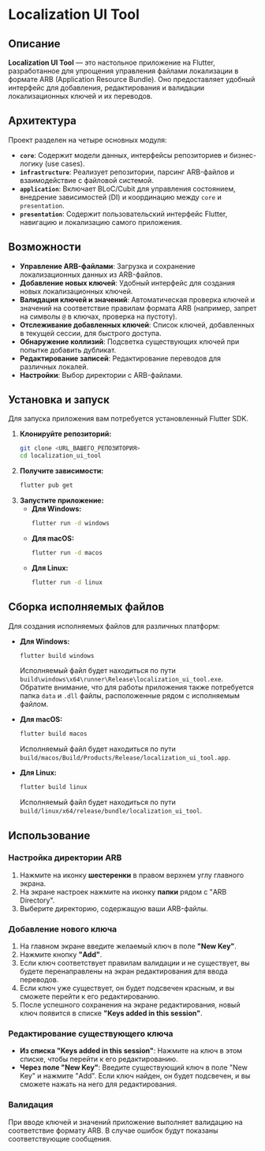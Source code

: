 # Localization UI Tool

## Описание

**Localization UI Tool** — это настольное приложение на Flutter, разработанное для упрощения управления файлами локализации в формате ARB (Application Resource Bundle). Оно предоставляет удобный интерфейс для добавления, редактирования и валидации локализационных ключей и их переводов.

## Архитектура

Проект разделен на четыре основных модуля:

*   **`core`**: Содержит модели данных, интерфейсы репозиториев и бизнес-логику (use cases).
*   **`infrastructure`**: Реализует репозитории, парсинг ARB-файлов и взаимодействие с файловой системой.
*   **`application`**: Включает BLoC/Cubit для управления состоянием, внедрение зависимостей (DI) и координацию между `core` и `presentation`.
*   **`presentation`**: Содержит пользовательский интерфейс Flutter, навигацию и локализацию самого приложения.

## Возможности

*   **Управление ARB-файлами**: Загрузка и сохранение локализационных данных из ARB-файлов.
*   **Добавление новых ключей**: Удобный интерфейс для создания новых локализационных ключей.
*   **Валидация ключей и значений**: Автоматическая проверка ключей и значений на соответствие правилам формата ARB (например, запрет на символы `@` в ключах, проверка на пустоту).
*   **Отслеживание добавленных ключей**: Список ключей, добавленных в текущей сессии, для быстрого доступа.
*   **Обнаружение коллизий**: Подсветка существующих ключей при попытке добавить дубликат.
*   **Редактирование записей**: Редактирование переводов для различных локалей.
*   **Настройки**: Выбор директории с ARB-файлами.

## Установка и запуск

Для запуска приложения вам потребуется установленный Flutter SDK.

1.  **Клонируйте репозиторий:**
    ```bash
    git clone <URL_ВАШЕГО_РЕПОЗИТОРИЯ>
    cd localization_ui_tool
    ```
2.  **Получите зависимости:**
    ```bash
    flutter pub get
    ```
3.  **Запустите приложение:**
    *   **Для Windows:**
        ```bash
        flutter run -d windows
        ```
    *   **Для macOS:**
        ```bash
        flutter run -d macos
        ```
    *   **Для Linux:**
        ```bash
        flutter run -d linux
        ```

## Сборка исполняемых файлов

Для создания исполняемых файлов для различных платформ:

*   **Для Windows:**
    ```bash
    flutter build windows
    ```
    Исполняемый файл будет находиться по пути `build\windows\x64\runner\Release\localization_ui_tool.exe`. Обратите внимание, что для работы приложения также потребуется папка `data` и `.dll` файлы, расположенные рядом с исполняемым файлом.

*   **Для macOS:**
    ```bash
    flutter build macos
    ```
    Исполняемый файл будет находиться по пути `build/macos/Build/Products/Release/localization_ui_tool.app`.

*   **Для Linux:**
    ```bash
    flutter build linux
    ```
    Исполняемый файл будет находиться по пути `build/linux/x64/release/bundle/localization_ui_tool`.


## Использование

### Настройка директории ARB

1.  Нажмите на иконку **шестеренки** в правом верхнем углу главного экрана.
2.  На экране настроек нажмите на иконку **папки** рядом с "ARB Directory".
3.  Выберите директорию, содержащую ваши ARB-файлы.

### Добавление нового ключа

1.  На главном экране введите желаемый ключ в поле **"New Key"**.
2.  Нажмите кнопку **"Add"**.
3.  Если ключ соответствует правилам валидации и не существует, вы будете перенаправлены на экран редактирования для ввода переводов.
4.  Если ключ уже существует, он будет подсвечен красным, и вы сможете перейти к его редактированию.
5.  После успешного сохранения на экране редактирования, новый ключ появится в списке **"Keys added in this session"**.

### Редактирование существующего ключа

*   **Из списка "Keys added in this session"**: Нажмите на ключ в этом списке, чтобы перейти к его редактированию.
*   **Через поле "New Key"**: Введите существующий ключ в поле "New Key" и нажмите "Add". Если ключ найден, он будет подсвечен, и вы сможете нажать на него для редактирования.

### Валидация

При вводе ключей и значений приложение выполняет валидацию на соответствие формату ARB. В случае ошибок будут показаны соответствующие сообщения.